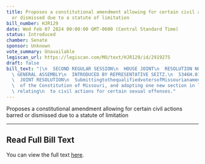 ```yaml
---
title: Proposes a constitutional amendment allowing for certain civil actions barred
  or dismissed due to a statute of limitation
bill_number: HJR129
date: Wed Feb 07 2024 00:00:00 GMT-0600 (Central Standard Time)
status: Introduced
chamber: Senate
sponsor: Unknown
vote_summary: Unavailable
legiscan_url: https://legiscan.com/MO/text/HJR129/id/2919275
draft: false
bill_text: "|\n  SECOND REGULAR SESSION\n  HOUSE JOINT\n  RESOLUTION NO. 129\n  102ND\
  \ GENERAL ASSEMBLY\n  INTRODUCED BY REPRESENTATIVE SEITZ.\n  5346H.01I DANARADEMANMILLER,ChiefClerk\n\
  \  JOINT RESOLUTION\n  SubmittingtothequalifiedvotersofMissourianamendmentrepealingSection13ofArticleI\n\
  \  of the Constitution of Missouri, and adopting one new section in lieu thereof\
  \ relating\n  to civil actions for certain sexual offenses."
---
```

Proposes a constitutional amendment allowing for certain civil actions barred or dismissed due to a statute of limitation

---

## Read Full Bill Text

You can view the full text [here](https://legiscan.com/MO/text/HJR129/id/2919275).
